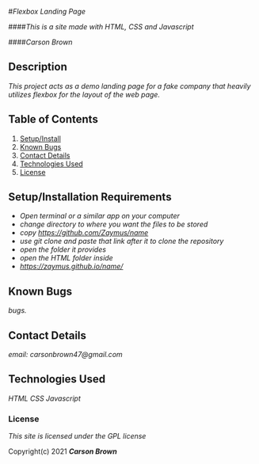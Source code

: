 #_Flexbox Landing Page_

####_This is a site made with HTML, CSS and Javascript_

####_Carson Brown_

## Description

_This project acts as a demo landing page for a fake company that heavily utilizes flexbox for the layout of the web page._

## Table of Contents

1. [Setup/Install](#setup/install)
2. [Known Bugs](#bugs)
3. [Contact Details](#contact)
4. [Technologies Used](#tech)
5. [License](#license)

## Setup/Installation Requirements <a name="setup/install"></a>

- _Open terminal or a similar app on your computer_
- _change directory to where you want the files to be stored_
- _copy <span>https://github.com/Zaymus/name</span>_
- _use git clone and paste that link after it to clone the repository_
- _open the folder it provides_
- _open the HTML folder inside_
- _https://zaymus.github.io/name/_

## Known Bugs <a name="bugs"></a>

_bugs._

## Contact Details <a name="contact"></a>

_email: carsonbrown47@gmail.com_

## Technologies Used <a name="tech"></a>

_HTML_
_CSS_
_Javascript_

### License <a name="license"></a>

_This site is licensed under the GPL license_

Copyright(c) 2021 **_Carson Brown_**
